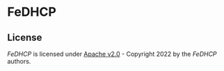 FeDHCP
======

License
-------

*FeDHCP* is licensed under [Apache v2.0](LICENSE) - Copyright 2022 by the *FeDHCP* authors.